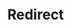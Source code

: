 ﻿---
layout: src/layouts/Redirect.astro
title: Redirect
redirect: https://yamldoc.liuyan.wang/docs/deployments/certificates/replace-certificate
pubDate:  2023-01-01
navSearch: false
navSitemap: false
navMenu: false
---
